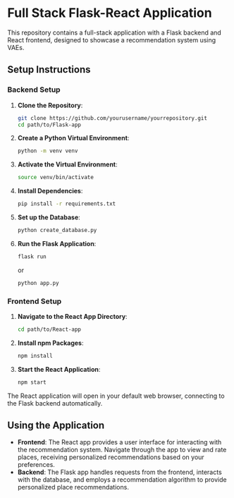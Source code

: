 # Full Stack Flask-React Application

This repository contains a full-stack application with a Flask backend and React frontend, designed to showcase a recommendation system using VAEs.

## Setup Instructions

### Backend Setup

1. **Clone the Repository**:
    ```bash
    git clone https://github.com/yourusername/yourrepository.git
    cd path/to/Flask-app
    ```

2. **Create a Python Virtual Environment**:
    ```bash
    python -m venv venv
    ```

3. **Activate the Virtual Environment**:
      ```bash
      source venv/bin/activate
      ```

4. **Install Dependencies**:
    ```bash
    pip install -r requirements.txt
    ```

5. **Set up the Database**:
    ```bash
    python create_database.py
    ```

6. **Run the Flask Application**:
    ```bash
    flask run
    ```
    or
    ```bash
    python app.py
    ```

### Frontend Setup

1. **Navigate to the React App Directory**:
    ```bash
    cd path/to/React-app
    ```

2. **Install npm Packages**:
    ```bash
    npm install
    ```

3. **Start the React Application**:
    ```bash
    npm start
    ```

The React application will open in your default web browser, connecting to the Flask backend automatically.

## Using the Application

- **Frontend**: The React app provides a user interface for interacting with the recommendation system. Navigate through the app to view and rate places, receiving personalized recommendations based on your preferences.
- **Backend**: The Flask app handles requests from the frontend, interacts with the database, and employs a recommendation algorithm to provide personalized place recommendations.

